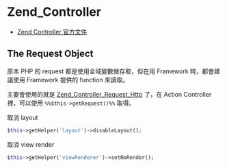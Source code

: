 # Zend_Controller

* [Zend Controller 官方文件](http://framework.zend.com/manual/1.12/en/zend.controller.html)

## The Request Object

原本 PHP 的 request 都是使用全域變數做存取，但在用 Framework 時，都會建議使用 Framework 提供的 function 來讀取。

主要會使用的就是 [Zend_Controller_Request_Http](http://framework.zend.com/apidoc/1.12/files/Controller.Request.Http.html) 了，在 Action Controller 裡，可以使用 `%%$this->getRequest()%%` 取得。

取消 layout

```php
$this->getHelper('layout')->disableLayout();
```

取消 view render

```php
$this->getHelper('viewRenderer')->setNoRender();
```
